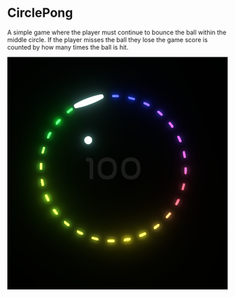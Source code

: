 # CirclePong
 
A simple game where the player must continue to bounce the ball within the middle circle. If the player misses the ball they lose the game score is counted by how many times the ball is hit.

![In Game Photo](/Pictures/circlepong2.PNG)